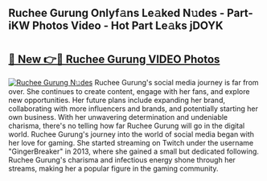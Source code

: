 ## Ruchee Gurung Onlyf𝚊ns Le𝚊ked N𝚞des - Part-iKW Photos Video - Hot Part Le𝚊ks jDOYK

# <h2><a href="http://ab56211.deff.icu/?id=Ruchee+Gurung">🔗 New 👉🔴 Ruchee Gurung VIDEO Photos</a></h2>

[![Ruchee Gurung N𝚞des](https://i.imgur.com/rIISA9y.gif)](http://ab56211.deff.icu/?id=Ruchee+Gurung)
Ruchee Gurung's social media journey is far from over. She continues to create content, engage with her fans, and explore new opportunities. Her future plans include expanding her brand, collaborating with more influencers and brands, and potentially starting her own business. With her unwavering determination and undeniable charisma, there's no telling how far Ruchee Gurung will go in the digital world. Ruchee Gurung's journey into the world of social media began with her love for gaming. She started streaming on Twitch under the username "GingerBreaker" in 2013, where she gained a small but dedicated following. Ruchee Gurung's charisma and infectious energy shone through her streams, making her a popular figure in the gaming community.

